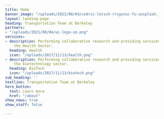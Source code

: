 ```yaml
---
title: Home
banner_image: "/uploads/2021/08/04/cedric-letsch-rrcgunuc-fu-unsplash.jpg"
layout: landing-page
heading: Transportation Team at Berkeley
partners:
- "/uploads/2021/08/04/uc-logo-sm.png"
services:
- description: Performing collaborative research and providing services to support
    the Health Sector.
  heading: Health
  icon: "/uploads/2017/11/13/health.png"
- description: Performing collaborative research and providing services to support
    the biotechnology sector.
  heading: BioTech
  icon: "/uploads/2017/11/13/biotech.png"
sub_heading: ''
textline: Transportation Team at Berkeley
hero_button:
  text: Learn more
  href: "/about"
show_news: true
show_staff: false

---
```

